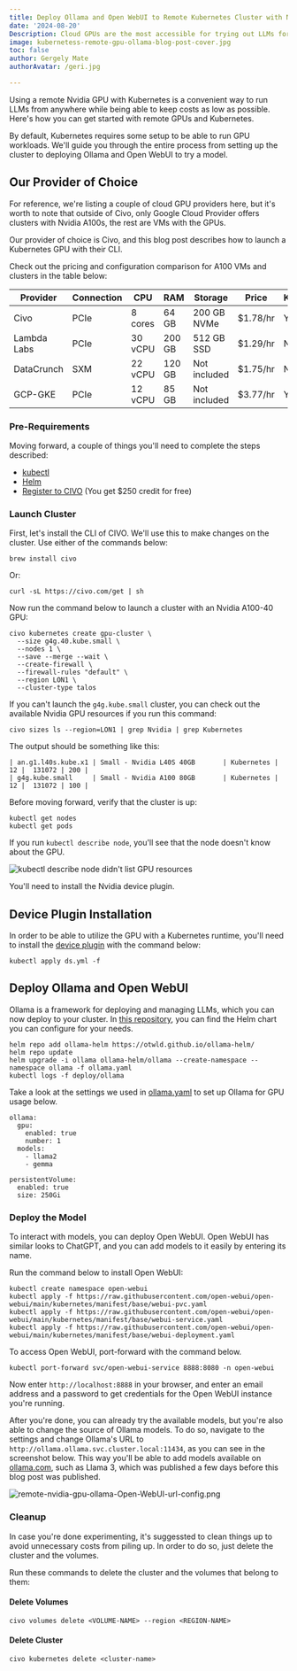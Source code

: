 ```yaml
---
title: Deploy Ollama and Open WebUI to Remote Kubernetes Cluster with Nvidia GPU
date: '2024-08-20'
Description: Cloud GPUs are the most accessible for trying out LLMs for your specific use case. Here's how you can set up a cluster for usage with a GPU.
image: kubernetess-remote-gpu-ollama-blog-post-cover.jpg
toc: false
author: Gergely Mate
authorAvatar: /geri.jpg

---
```


Using a remote Nvidia GPU with Kubernetes is a convenient way to run LLMs from anywhere while being able to keep costs as low as possible. Here's how you can get started with remote GPUs and Kubernetes.

By default, Kubernetes requires some setup to be able to run GPU workloads. We'll guide you through the entire process from setting up the cluster to deploying Ollama and Open WebUI to try a model.

## Our Provider of Choice

For reference, we're listing a couple of cloud GPU providers here, but it's worth to note that outside of Civo, only Google Cloud Provider offers clusters with Nvidia A100s, the rest are VMs with the GPUs.

Our provider of choice is Civo, and this blog post describes how to launch a Kubernetes GPU with their CLI.

Check out the pricing and configuration comparison for A100 VMs and clusters in the table below:

| Provider    | Connection | CPU     | RAM    | Storage      | Price    | Kubernetes |
| ----------- | ---------- | ------- | ------ | ------------ | -------- | ---------- |
| Civo        | PCIe       | 8 cores | 64 GB  | 200 GB NVMe  | $1.78/hr | Yes       |
| Lambda Labs | PCIe       | 30 vCPU | 200 GB | 512 GB SSD   | $1.29/hr | No       |
| DataCrunch  | SXM        | 22 vCPU | 120 GB | Not included | $1.75/hr | No       |
| GCP-GKE  | PCIe        | 12 vCPU | 85 GB | Not included | $3.77/hr | Yes       |

### Pre-Requirements

Moving forward, a couple of things you'll need to complete the steps described:
- [kubectl](https://kubernetes.io/docs/reference/kubectl/)
- [Helm](https://helm.sh/docs/intro/install/)
- [Register to CIVO](https://www.civo.com/) (You get $250 credit for free)

### Launch Cluster

First, let's install the CLI of CIVO. We'll use this to make changes on the cluster. Use either of the commands below:

```
brew install civo
```

Or:

```
curl -sL https://civo.com/get | sh
```

Now run the command below to launch a cluster with an Nvidia A100-40 GPU:

```
civo kubernetes create gpu-cluster \
  --size g4g.40.kube.small \
  --nodes 1 \
  --save --merge --wait \
  --create-firewall \
  --firewall-rules "default" \
  --region LON1 \
  --cluster-type talos
```

If you can't launch the `g4g.kube.small` cluster, you can check out the available Nvidia GPU resources if you run this command:

```
civo sizes ls --region=LON1 | grep Nvidia | grep Kubernetes
```

The output should be something like this:

```
| an.g1.l40s.kube.x1 | Small - Nvidia L40S 40GB       | Kubernetes |  12 |  131072 | 200 |
| g4g.kube.small     | Small - Nvidia A100 80GB       | Kubernetes |  12 |  131072 | 100 |
```

Before moving forward, verify that the cluster is up:

```
kubectl get nodes
kubectl get pods
```

If you run `kubectl describe node`, you'll see that the node doesn't know about the GPU.

![kubectl describe node didn't list GPU resources](/kubernetes-resources-no-gpu-listed.png)

You'll need to install the Nvidia device plugin.

## Device Plugin Installation
In order to be able to utilize the GPU with a Kubernetes runtime, you'll need to install the [device plugin](/blog/ds.yml) with the command below:

```
kubectl apply ds.yml -f
```

## Deploy Ollama and Open WebUI

Ollama is a framework for deploying and managing LLMs, which you can now deploy to your cluster. In [this repository](https://github.com/otwld/ollama-helm), you can find the Helm chart you can configure for your needs.

```
helm repo add ollama-helm https://otwld.github.io/ollama-helm/
helm repo update
helm upgrade -i ollama ollama-helm/ollama --create-namespace --namespace ollama -f ollama.yaml
kubectl logs -f deploy/ollama
```

Take a look at the settings we used in [ollama.yaml](.src/pages/docs/ollama.yaml) to set up Ollama for GPU usage below.

```
ollama:
  gpu:
    enabled: true
    number: 1
  models: 
    - llama2
    - gemma

persistentVolume:
  enabled: true
  size: 250Gi
```

### Deploy the Model

To interact with models, you can deploy Open WebUI. Open WebUI has similar looks to ChatGPT, and you can add models to it easily by entering its name.

Run the command below to install Open WebUI:

```
kubectl create namespace open-webui
kubectl apply -f https://raw.githubusercontent.com/open-webui/open-webui/main/kubernetes/manifest/base/webui-pvc.yaml
kubectl apply -f https://raw.githubusercontent.com/open-webui/open-webui/main/kubernetes/manifest/base/webui-service.yaml
kubectl apply -f https://raw.githubusercontent.com/open-webui/open-webui/main/kubernetes/manifest/base/webui-deployment.yaml   
```

To access Open WebUI, port-forward with the command below.

```
kubectl port-forward svc/open-webui-service 8888:8080 -n open-webui
```

Now enter `http://localhost:8888` in your browser, and enter an email address and a password to get credentials for the Open WebUI instance you're running.

After you're done, you can already try the available models, but you're also able to change the source of Ollama models. To do so, navigate to the settings and change Ollama's URL to `http://ollama.ollama.svc.cluster.local:11434`, as you can see in the screenshot below. This way you'll be able to add models available on [ollama.com](https://ollama.com/), such as Llama 3, which was published a few days before this blog post was published.

![remote-nvidia-gpu-ollama-Open-WebUI-url-config.png](/remote-nvidia-gpu-ollama-Open-WebUI-url-config.png)

### Cleanup

In case you're done experimenting, it's suggessted to clean things up to avoid unnecessary costs from piling up. In order to do so, just delete the cluster and the volumes.

Run these commands to delete the cluster and the volumes that belong to them:

#### Delete Volumes

```
civo volumes delete <VOLUME-NAME> --region <REGION-NAME>
```

#### Delete Cluster

```
civo kubernetes delete <cluster-name>
```
